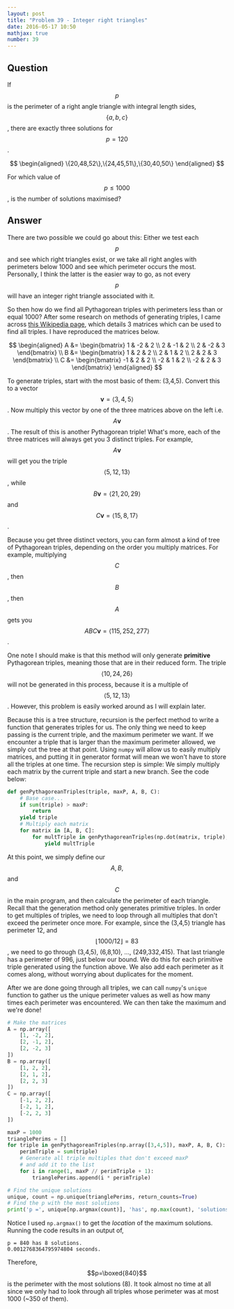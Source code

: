 ```yaml
---
layout: post
title: "Problem 39 - Integer right triangles"
date: 2016-05-17 10:50
mathjax: true
number: 39
---
```


## Question

If $$p$$ is the perimeter of a right angle triangle with integral length sides, $$\{a,b,c\}$$, there are exactly three solutions for $$p = 120$$.


$$
\begin{aligned}
\{20,48,52\},\{24,45,51\},\{30,40,50\}
\end{aligned}
$$


For which value of $$p\leq1000$$, is the number of solutions maximised?

## Answer

There are two possible we could go about this: Either we test each $$p$$ and see which right triangles exist, or we take all right angles with perimeters below 1000 and see which perimeter occurs the most. Personally, I think the latter is the easier way to go, as not every $$p$$ will have an integer right triangle associated with it.

So then how do we find all Pythagorean triples with perimeters less than or equal 1000? After some research on methods of generating triples, I came across [this Wikipedia page](https://en.wikipedia.org/wiki/Tree_of_primitive_Pythagorean_triples), which details 3 matrices which can be used to find all triples. I have reproduced the matrices below.


$$
\begin{aligned}
A &= \begin{bmatrix}
	1 & -2 & 2 \\
	2 & -1 & 2 \\
	2 & -2 & 3
\end{bmatrix} \\
B &= \begin{bmatrix}
	1 & 2 & 2 \\
	2 & 1 & 2 \\
	2 & 2 & 3
\end{bmatrix} \\
C &= \begin{bmatrix}
	-1 & 2 & 2 \\
	-2 & 1 & 2 \\
	-2 & 2 & 3
\end{bmatrix}
\end{aligned}
$$


To generate triples, start with the most basic of them: (3,4,5). Convert this to a vector $$\mathbf{v}=\langle 3,4,5 \rangle$$. Now multiply this vector by one of the three matrices above on the left i.e. $$A\mathbf{v}$$. The result of this is another Pythagorean triple! What's more, each of the three matrices will always get you 3 distinct triples. For example, $$A\mathbf{v}$$ will get you the triple $$\langle 5,12,13 \rangle$$, while $$B\mathbf{v}=\langle 21,20,29\rangle$$ and $$C\mathbf{v}=\langle 15,8,17\rangle$$.

Because you get three distinct vectors, you can form almost a kind of tree of Pythagorean triples, depending on the order you multiply matrices. For example, multiplying $$C$$, then $$B$$, then $$A$$ gets you $$ABC\mathbf{v}=\langle 115,252,277\rangle$$.

One note I should make is that this method will only generate **primitive** Pythagorean triples, meaning those that are in their reduced form. The triple $$\langle 10,24,26\rangle$$ will not be generated in this process, because it is a multiple of $$\langle 5,12,13\rangle$$. However, this problem is easily worked around as I will explain later.

Because this is a tree structure, recursion is the perfect method to write a function that generates triples for us. The only thing we need to keep passing is the current triple, and the maximum perimeter we want. If we encounter a triple that is larger than the maximum perimeter allowed, we simply cut the tree at that point. Using `numpy` will allow us to easily multiply matrices, and putting it in generator format will mean we won't have to store all the triples at one time. The recursion step is simple: We simply multiply each matrix by the current triple and start a new branch. See the code below:

```python
def genPythagoreanTriples(triple, maxP, A, B, C):
    # Base case...
    if sum(triple) > maxP:
        return
    yield triple
    # Multiply each matrix
    for matrix in [A, B, C]:
        for multTriple in genPythagoreanTriples(np.dot(matrix, triple), maxP, A, B, C):
            yield multTriple
```

At this point, we simply define our $$A,B,$$ and $$C$$ in the main program, and then calculate the perimeter of each triangle. Recall that the generation method only generates primitive triples. In order to get multiples of triples, we need to loop through all multiples that don't exceed the perimeter once more. For example, since the (3,4,5) triangle has perimeter 12, and $$\lfloor 1000/12 \rfloor = 83$$, we need to go through (3,4,5), (6,8,10), ..., (249,332,415). That last triangle has a perimeter of 996, just below our bound. We do this for each primitive triple generated using the function above. We also add each perimeter as it comes along, without worrying about duplicates for the moment.

After we are done going through all triples, we can call `numpy`'s `unique` function to gather us the unique perimeter values as well as how many times each perimeter was encountered. We can then take the maximum and we're done!

```python
# Make the matrices
A = np.array([
    [1, -2, 2],
    [2, -1, 2],
    [2, -2, 3]
])
B = np.array([
    [1, 2, 2],
    [2, 1, 2],
    [2, 2, 3]
])
C = np.array([
    [-1, 2, 2],
    [-2, 1, 2],
    [-2, 2, 3]
])

maxP = 1000
trianglePerims = []
for triple in genPythagoreanTriples(np.array([3,4,5]), maxP, A, B, C):
    perimTriple = sum(triple)
    # Generate all triple multiples that don't exceed maxP
    # and add it to the list
    for i in range(1, maxP // perimTriple + 1):
        trianglePerims.append(i * perimTriple)

# Find the unique solutions
unique, count = np.unique(trianglePerims, return_counts=True)
# Find the p with the most solutions
print('p =', unique[np.argmax(count)], 'has', np.max(count), 'solutions.')
```

Notice I used `np.argmax()` to get the *location* of the maximum solutions. Running the code results in an output of,

```
p = 840 has 8 solutions.
0.0012768364795974804 seconds.
```

Therefore, $$p=\boxed{840}$$ is the perimeter with the most solutions (8). It took almost no time at all since we only had to look through all triples whose perimeter was at most 1000 (~350 of them).